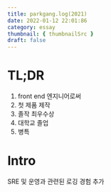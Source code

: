 ```yaml
---
title: parkgang.log(2021)
date: 2022-01-12 22:01:86
category: essay
thumbnail: { thumbnailSrc }
draft: false
---
```


# TL;DR

1. front end 엔지니어로써
1. 첫 제품 제작
1. 졸작 최우수상
1. 대학교 졸업
1. 병특

# Intro

SRE 및 운영과 관련된 로깅 경험 추가
